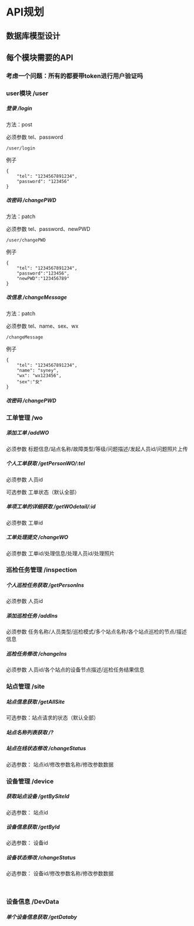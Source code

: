 # API规划

## 数据库模型设计

## 每个模块需要的API



### 考虑一个问题：所有的都要带token进行用户验证吗

### user模块  /user

##### 登录 /login

方法：post

必须参数 tel、password

```
/user/login
```

例子

```
{
    "tel": "1234567891234",
    "password": "123456"
}
```

##### 改密码 /changePWD

方法：patch

必须参数 tel、password、newPWD

```
/user/changePWD
```

例子

```
{
    "tel": "1234567891234",
    "password":"123456",
    "newPWD":"123456789"
}
```

##### 改信息 /changeMessage

方法：patch

必须参数 tel、name、sex、wx

```
/changeMessage
```

例子

```
{
    "tel": "1234567891234",
    "name": "syney",
    "wx": "wx123456",
    "sex":"女"
}
```

##### 改密码 /changePWD





### 工单管理    /wo

##### 添加工单   /addWO

必须参数    标题信息/站点名称/故障类型/等级/问题描述/发起人员id/问题照片上传

##### 个人工单获取   /getPersonWO/:tel

必须参数    人员id 

可选参数	工单状态（默认全部）

##### 单项工单的详细获取	/getWOdetail/:id

必须参数    工单id 

##### 工单处理提交  /changeWO

必须参数    工单id/处理信息/处理人员id/处理照片



### 巡检任务管理  /inspection

##### 个人巡检任务获取  /getPersonIns

必须参数    人员id 

##### 添加巡检任务   /addIns

必须参数    任务名称/人员类型/巡检模式/多个站点名称/各个站点巡检的节点/描述信息

##### 巡检任务修改   /changeIns

必须参数	人员id/各个站点的设备节点描述/巡检任务结果信息

### 站点管理  /site

##### 站点信息获取	/getAllSite

可选参数：站点请求的状态（默认全部）

##### 站点名称列表获取	/?

##### 站点在线状态修改	/changeStatus

必选参数：	站点id/修改参数名称/修改参数数据

### 设备管理  /device

##### 获取站点设备	/getBySiteId

必选参数：	站点id

##### 设备信息获取	/getById

必选参数：	设备id

##### 设备状态修改	/changeStatus

必选参数：	设备id/修改参数名称/修改参数数据

​      

### 设备信息	/DevData

##### 单个设备信息获取	/getDataby



